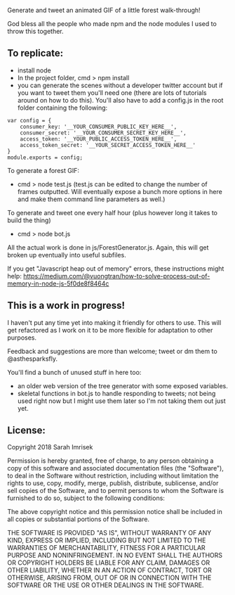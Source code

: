 
Generate and tweet an animated GIF of a little forest walk-through!

God bless all the people who made npm and the node modules I used to throw this together.

## To replicate:
- install node
- In the project folder, cmd > npm install 
- you can generate the scenes without a developer twitter account but if you want to tweet them you'll need one (there are lots of tutorials around on how to do this).  You'll also have to add a config.js in the root folder containing the following:

```
var config = {
    consumer_key: '__YOUR_CONSUMER_PUBLIC_KEY_HERE__',
    consumer_secret: '__YOUR_CONSUMER_SECRET_KEY_HERE__',
    access_token: '__YOUR_PUBLIC_ACCESS_TOKEN_HERE__',
    access_token_secret: '__YOUR_SECRET_ACCESS_TOKEN_HERE__'
}
module.exports = config;
```

To generate a forest GIF:
- cmd > node test.js
(test.js can be edited to change the number of frames outputted.  Will eventually expose a bunch more options in here and make them command line parameters as well.)

To generate and tweet one every half hour (plus however long it takes to build the thing)
- cmd > node bot.js

All the actual work is done in js/ForestGenerator.js.  Again, this will get broken up eventually into useful subfiles.


If you get "Javascript heap out of memory" errors, these instructions might help:
https://medium.com/@vuongtran/how-to-solve-process-out-of-memory-in-node-js-5f0de8f8464c


## This is a work in progress!

I haven't put any time yet into making it friendly for others to use.  This will get refactored as I work on it to be more flexible for adaptation to other purposes.

Feedback and suggestions are more than welcome; tweet or dm them to @asthesparksfly.

You'll find a bunch of unused stuff in here too: 
- an older web version of the tree generator with some exposed variables.  
- skeletal functions in bot.js to handle responding to tweets; not being used right now but I might use them later so I'm not taking them out just yet.


## License:
Copyright 2018 Sarah Imrisek

Permission is hereby granted, free of charge, to any person obtaining a copy of this software and associated documentation files (the "Software"), to deal in the Software without restriction, including without limitation the rights to use, copy, modify, merge, publish, distribute, sublicense, and/or sell copies of the Software, and to permit persons to whom the Software is furnished to do so, subject to the following conditions:

The above copyright notice and this permission notice shall be included in all copies or substantial portions of the Software.

THE SOFTWARE IS PROVIDED "AS IS", WITHOUT WARRANTY OF ANY KIND, EXPRESS OR IMPLIED, INCLUDING BUT NOT LIMITED TO THE WARRANTIES OF MERCHANTABILITY, FITNESS FOR A PARTICULAR PURPOSE AND NONINFRINGEMENT. IN NO EVENT SHALL THE AUTHORS OR COPYRIGHT HOLDERS BE LIABLE FOR ANY CLAIM, DAMAGES OR OTHER LIABILITY, WHETHER IN AN ACTION OF CONTRACT, TORT OR OTHERWISE, ARISING FROM, OUT OF OR IN CONNECTION WITH THE SOFTWARE OR THE USE OR OTHER DEALINGS IN THE SOFTWARE.
